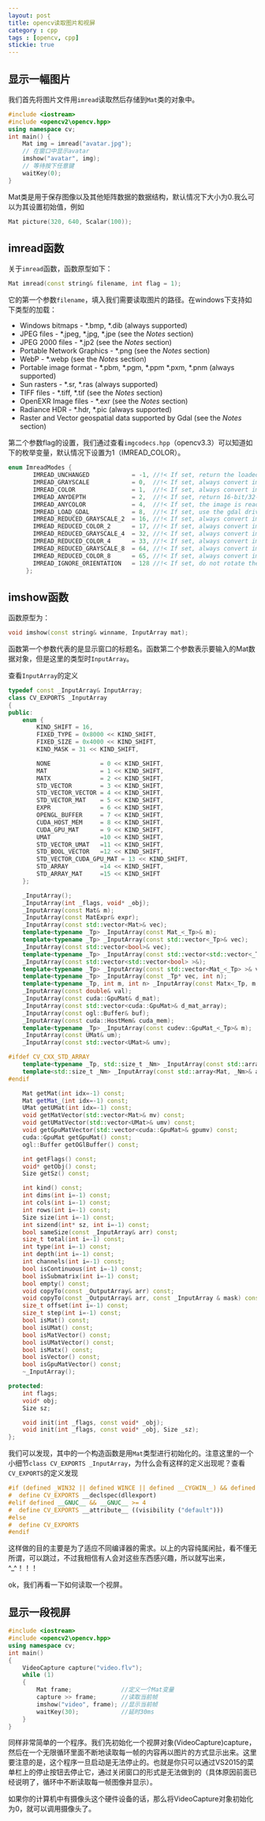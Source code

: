 ```yaml
---
layout: post
title: opencv读取图片和视屏
category : cpp
tags : [opencv, cpp]
stickie: true
---
```


显示一幅图片
---

我们首先将图片文件用`imread`读取然后存储到`Mat`类的对象中。

```c++
#include <iostream>  
#include <opencv2\opencv.hpp>
using namespace cv;
int main() {  
	Mat img = imread("avatar.jpg");
	// 在窗口中显示avatar  
	imshow("avatar", img);
	// 等待按下任意键  
	waitKey(0);
}
```

Mat类是用于保存图像以及其他矩阵数据的数据结构，默认情况下大小为0.我么可以为其设置初始值，例如

```c++
Mat picture(320, 640, Scalar(100));
```

imread函数
---

关于`imread`函数，函数原型如下：

```c++
Mat imread(const string& filename, int flag = 1);
```

它的第一个参数`filename`，填入我们需要读取图片的路径。在windows下支持如下类型的加载：

- Windows bitmaps - *.bmp, *.dib (always supported)
- JPEG files - *.jpeg, *.jpg, *.jpe (see the *Notes* section)
- JPEG 2000 files - *.jp2 (see the *Notes* section)
- Portable Network Graphics - *.png (see the *Notes* section)
- WebP - *.webp (see the *Notes* section)
- Portable image format - *.pbm, *.pgm, *.ppm *.pxm, *.pnm (always supported)
- Sun rasters - *.sr, *.ras (always supported)
- TIFF files - *.tiff, *.tif (see the *Notes* section)
- OpenEXR Image files - *.exr (see the *Notes* section)
- Radiance HDR - *.hdr, *.pic (always supported)
- Raster and Vector geospatial data supported by Gdal (see the *Notes* section)

第二个参数flag的设置，我们通过查看`imgcodecs.hpp`（opencv3.3）可以知道如下的枚举变量，默认情况下设置为1（IMREAD_COLOR）。

```c++
enum ImreadModes {
       IMREAD_UNCHANGED            = -1, //!< If set, return the loaded image as is (with alpha channel, otherwise it gets cropped).
       IMREAD_GRAYSCALE            = 0,  //!< If set, always convert image to the single channel grayscale image.
       IMREAD_COLOR                = 1,  //!< If set, always convert image to the 3 channel BGR color image.
       IMREAD_ANYDEPTH             = 2,  //!< If set, return 16-bit/32-bit image when the input has the corresponding depth, otherwise convert it to 8-bit.
       IMREAD_ANYCOLOR             = 4,  //!< If set, the image is read in any possible color format.
       IMREAD_LOAD_GDAL            = 8,  //!< If set, use the gdal driver for loading the image.
       IMREAD_REDUCED_GRAYSCALE_2  = 16, //!< If set, always convert image to the single channel grayscale image and the image size reduced 1/2.
       IMREAD_REDUCED_COLOR_2      = 17, //!< If set, always convert image to the 3 channel BGR color image and the image size reduced 1/2.
       IMREAD_REDUCED_GRAYSCALE_4  = 32, //!< If set, always convert image to the single channel grayscale image and the image size reduced 1/4.
       IMREAD_REDUCED_COLOR_4      = 33, //!< If set, always convert image to the 3 channel BGR color image and the image size reduced 1/4.
       IMREAD_REDUCED_GRAYSCALE_8  = 64, //!< If set, always convert image to the single channel grayscale image and the image size reduced 1/8.
       IMREAD_REDUCED_COLOR_8      = 65, //!< If set, always convert image to the 3 channel BGR color image and the image size reduced 1/8.
       IMREAD_IGNORE_ORIENTATION   = 128 //!< If set, do not rotate the image according to EXIF's orientation flag.
     };
```

imshow函数
---

函数原型为：

```c++
void imshow(const string& winname, InputArray mat);
```

函数第一个参数代表的是显示窗口的标题名。函数第二个参数表示要输入的Mat数据对象，但是这里的类型时`InputArray`。

查看`InputArray`的定义

```c++
typedef const _InputArray& InputArray;
class CV_EXPORTS _InputArray
{
public:
    enum {
        KIND_SHIFT = 16,
        FIXED_TYPE = 0x8000 << KIND_SHIFT,
        FIXED_SIZE = 0x4000 << KIND_SHIFT,
        KIND_MASK = 31 << KIND_SHIFT,

        NONE              = 0 << KIND_SHIFT,
        MAT               = 1 << KIND_SHIFT,
        MATX              = 2 << KIND_SHIFT,
        STD_VECTOR        = 3 << KIND_SHIFT,
        STD_VECTOR_VECTOR = 4 << KIND_SHIFT,
        STD_VECTOR_MAT    = 5 << KIND_SHIFT,
        EXPR              = 6 << KIND_SHIFT,
        OPENGL_BUFFER     = 7 << KIND_SHIFT,
        CUDA_HOST_MEM     = 8 << KIND_SHIFT,
        CUDA_GPU_MAT      = 9 << KIND_SHIFT,
        UMAT              =10 << KIND_SHIFT,
        STD_VECTOR_UMAT   =11 << KIND_SHIFT,
        STD_BOOL_VECTOR   =12 << KIND_SHIFT,
        STD_VECTOR_CUDA_GPU_MAT = 13 << KIND_SHIFT,
        STD_ARRAY         =14 << KIND_SHIFT,
        STD_ARRAY_MAT     =15 << KIND_SHIFT
    };

    _InputArray();
    _InputArray(int _flags, void* _obj);
    _InputArray(const Mat& m);
    _InputArray(const MatExpr& expr);
    _InputArray(const std::vector<Mat>& vec);
    template<typename _Tp> _InputArray(const Mat_<_Tp>& m);
    template<typename _Tp> _InputArray(const std::vector<_Tp>& vec);
    _InputArray(const std::vector<bool>& vec);
    template<typename _Tp> _InputArray(const std::vector<std::vector<_Tp> >& vec);
    _InputArray(const std::vector<std::vector<bool> >&);
    template<typename _Tp> _InputArray(const std::vector<Mat_<_Tp> >& vec);
    template<typename _Tp> _InputArray(const _Tp* vec, int n);
    template<typename _Tp, int m, int n> _InputArray(const Matx<_Tp, m, n>& matx);
    _InputArray(const double& val);
    _InputArray(const cuda::GpuMat& d_mat);
    _InputArray(const std::vector<cuda::GpuMat>& d_mat_array);
    _InputArray(const ogl::Buffer& buf);
    _InputArray(const cuda::HostMem& cuda_mem);
    template<typename _Tp> _InputArray(const cudev::GpuMat_<_Tp>& m);
    _InputArray(const UMat& um);
    _InputArray(const std::vector<UMat>& umv);

#ifdef CV_CXX_STD_ARRAY
    template<typename _Tp, std::size_t _Nm> _InputArray(const std::array<_Tp, _Nm>& arr);
    template<std::size_t _Nm> _InputArray(const std::array<Mat, _Nm>& arr);
#endif

    Mat getMat(int idx=-1) const;
    Mat getMat_(int idx=-1) const;
    UMat getUMat(int idx=-1) const;
    void getMatVector(std::vector<Mat>& mv) const;
    void getUMatVector(std::vector<UMat>& umv) const;
    void getGpuMatVector(std::vector<cuda::GpuMat>& gpumv) const;
    cuda::GpuMat getGpuMat() const;
    ogl::Buffer getOGlBuffer() const;

    int getFlags() const;
    void* getObj() const;
    Size getSz() const;

    int kind() const;
    int dims(int i=-1) const;
    int cols(int i=-1) const;
    int rows(int i=-1) const;
    Size size(int i=-1) const;
    int sizend(int* sz, int i=-1) const;
    bool sameSize(const _InputArray& arr) const;
    size_t total(int i=-1) const;
    int type(int i=-1) const;
    int depth(int i=-1) const;
    int channels(int i=-1) const;
    bool isContinuous(int i=-1) const;
    bool isSubmatrix(int i=-1) const;
    bool empty() const;
    void copyTo(const _OutputArray& arr) const;
    void copyTo(const _OutputArray& arr, const _InputArray & mask) const;
    size_t offset(int i=-1) const;
    size_t step(int i=-1) const;
    bool isMat() const;
    bool isUMat() const;
    bool isMatVector() const;
    bool isUMatVector() const;
    bool isMatx() const;
    bool isVector() const;
    bool isGpuMatVector() const;
    ~_InputArray();

protected:
    int flags;
    void* obj;
    Size sz;

    void init(int _flags, const void* _obj);
    void init(int _flags, const void* _obj, Size _sz);
};
```

我们可以发现，其中的一个构造函数是用`Mat`类型进行初始化的。注意这里的一个小细节`class CV_EXPORTS _InputArray`，为什么会有这样的定义出现呢？查看`CV_EXPORTS`的定义发现

```c++
#if (defined _WIN32 || defined WINCE || defined __CYGWIN__) && defined CVAPI_EXPORTS
#  define CV_EXPORTS __declspec(dllexport)
#elif defined __GNUC__ && __GNUC__ >= 4
#  define CV_EXPORTS __attribute__ ((visibility ("default")))
#else
#  define CV_EXPORTS
#endif
```

这样做的目的主要是为了适应不同编译器的需求。以上的内容纯属闲扯，看不懂无所谓，可以跳过，不过我相信有人会对这些东西感兴趣，所以就写出来，^_^！！！

ok，我们再看一下如何读取一个视屏。

显示一段视屏
---

```c++
#include <iostream>  
#include <opencv2\opencv.hpp>
using namespace cv;
int main()
{  
	VideoCapture capture("video.flv");
	while (1)
	{
		Mat frame;				//定义一个Mat变量
		capture >> frame;		//读取当前帧
		imshow("video", frame);	//显示当前帧
		waitKey(30);			//延时30ms
	}
}
```

同样非常简单的一个程序。我们先初始化一个视屏对象(VideoCapture)capture，然后在一个无限循环里面不断地读取每一帧的内容再以图片的方式显示出来。这里要注意的是，这个程序一旦启动是无法停止的。也就是你只可以通过VS2015的菜单栏上的停止按钮去停止它，通过关闭窗口的形式是无法做到的（具体原因前面已经说明了，循环中不断读取每一帧图像并显示）。

如果你的计算机中有摄像头这个硬件设备的话，那么将VideoCapture对象初始化为0，就可以调用摄像头了。
